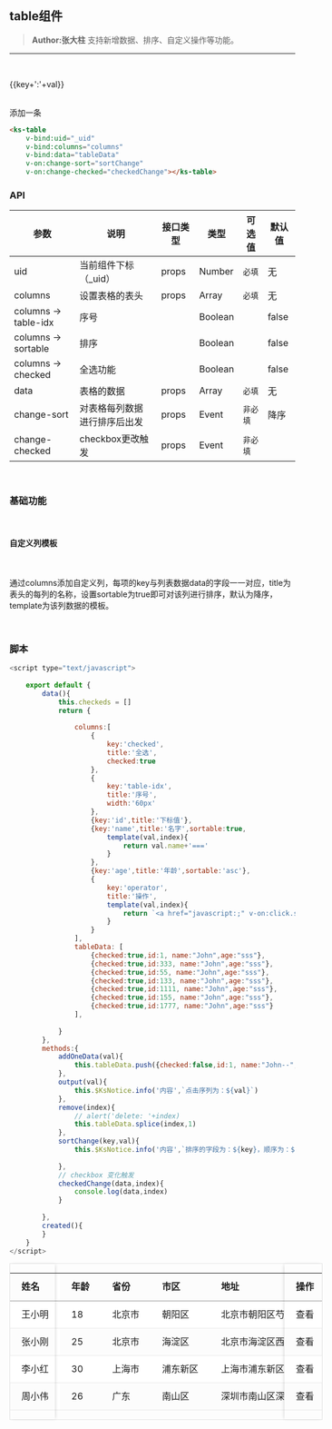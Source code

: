 ## table组件
> **Author:张大柱**
> 支持新增数据、排序、自定义操作等功能。

------

<br/>

<p v-for="item in tableData">
    <span style="display:inline-block;width:160px;"  v-for="(key,val) in item">{{key+':'+val}}</span>
</p>
<br/>

<ks-tabs v-on:change="changeTab">
    <ks-tab title="aaa">
        <ks-table
            v-bind:uid="_uid"
            v-bind:columns="columns"
            v-bind:data="tableData"
            v-on:change-sort="sortChange"
            v-on:change-checked="checkedChange"></ks-table>
            <ks-button v-on:click="addOneData">添加一条</ks-button>    
    </ks-tab>
    <ks-tab title="bbb"></ks-tab>
</ks-tabs>





```html
<ks-table
    v-bind:uid="_uid"
    v-bind:columns="columns"
    v-bind:data="tableData"
    v-on:change-sort="sortChange"
    v-on:change-checked="checkedChange"></ks-table>
```
### API

| 参数 | 说明 | 接口类型 | 类型 | 可选值 | 默认值 |
|------|-------|----------|---------|-------|--------|
| uid | 当前组件下标（_uid） | props | Number | `必填` | 无 |
| columns | 设置表格的表头 | props | Array | `必填` | 无 |
| columns -> table-idx | 序号 |  | Boolean |  | false |
| columns -> sortable | 排序 |  | Boolean |  | false |
| columns -> checked | 全选功能 |  | Boolean |  | false |
| data | 表格的数据 | props | Array | `必填` | 无 |
| change-sort | 对表格每列数据进行排序后出发 | props  | Event | `非必填` | 降序 |
| change-checked | checkbox更改触发 | props  | Event | `非必填` |  |

<br/>

### 基础功能

<br/>

#### 自定义列模板

<br/>

通过columns添加自定义列，每项的key与列表数据data的字段一一对应，title为表头的每列的名称，设置sortable为true即可对该列进行排序，默认为降序，template为该列数据的模板。


<br/>


### 脚本

```javascript
<script type="text/javascript">
    
    export default {
        data(){
            this.checkeds = []
            return {
                
                columns:[
                    {
                        key:'checked',
                        title:'全选',
                        checked:true
                    },
                    {
                        key:'table-idx',
                        title:'序号',
                        width:'60px'
                    },
                    {key:'id',title:'下标值'},
                    {key:'name',title:'名字',sortable:true,
                        template(val,index){
                            return val.name+'==='
                        }
                    },
                    {key:'age',title:'年龄',sortable:'asc'},
                    {
                        key:'operator',
                        title:'操作',
                        template(val,index){
                            return `<a href="javascript:;" v-on:click.stop="output('${index}')" >操作</a><span>|</span><a href="javascript:;" v-on:click.stop="remove('${index}')" >删除</a>`
                        }
                    }
                ],
                tableData: [
                    {checked:true,id:1, name:"John",age:"sss"},
                    {checked:true,id:333, name:"John",age:"sss"},
                    {checked:true,id:55, name:"John",age:"sss"},
                    {checked:true,id:133, name:"John",age:"sss"},
                    {checked:true,id:1111, name:"John",age:"sss"},
                    {checked:true,id:155, name:"John",age:"sss"},
                    {checked:true,id:1777, name:"John",age:"sss"}
                ],
                
            }
        },
        methods:{
            addOneData(val){
                this.tableData.push({checked:false,id:1, name:"John--",age:"sss",work:'IT',work2:'IT2',operator:''})   
            },
            output(val){
                this.$KsNotice.info('内容',`点击序列为：${val}`)
            },
            remove(index){
                // alert('delete: '+index)
                this.tableData.splice(index,1)
            },
            sortChange(key,val){
                this.$KsNotice.info('内容',`排序的字段为：${key}，顺序为：${val}`)
                
            },
            // checkbox 变化触发
            checkedChange(data,index){
                console.log(data,index)
            }
            
        },
        created(){
        }
    }
</script>
```





<div class="table-wrapper">
    <div class="table-box table-striped">
        <div class="table-body">
            <table>
                <tr>
                    <th class="table-hidden">姓名</th>
                    <th>年龄</th>
                    <th>省份</th>
                    <th>市区</th>
                    <th>地址</th>
                    <th>邮编</th>
                    <th class="table-hidden">操作</th>
                </tr>
                <tr>
                    <td class="table-hidden">王小明</td>
                    <td>18</td>
                    <td>北京市</td>
                    <td>朝阳区</td>
                    <td>北京市朝阳区芍药居</td>
                    <td>100000</td>
                    <td class="table-hidden">查看</td>
                </tr>
                <tr>
                    <td class="table-hidden">张小刚</td>
                    <td>25</td>
                    <td>北京市</td>
                    <td>海淀区</td>
                    <td>北京市海淀区西二旗</td>
                    <td>100000</td>
                    <td class="table-hidden">查看</td>
                </tr>
                <tr>
                    <td class="table-hidden">李小红</td>
                    <td>30</td>
                    <td>上海市</td>
                    <td>浦东新区</td>
                    <td>上海市浦东新区世纪大道</td>
                    <td>100000</td>
                    <td class="table-hidden">查看</td>
                </tr>
                <tr>
                    <td class="table-hidden">周小伟</td>
                    <td>26</td>
                    <td>广东</td>
                    <td>南山区</td>
                    <td>深圳市南山区深南大道</td>
                    <td>100000</td>
                    <td class="table-hidden">查看</td>
                </tr>
            </table>
        </div>
        <div class="table-fixed-left" style="width: 79px;">
            <table>
                <tr>
                    <th>姓名</th>
                    <th class="table-hidden">年龄</th>
                    <th class="table-hidden">省份</th>
                    <th class="table-hidden">市区</th>
                    <th class="table-hidden">地址</th>
                    <th class="table-hidden">邮编</th>
                    <th class="table-hidden">操作</th>
                </tr>
                <tr>
                    <td>王小明</td>
                    <td class="table-hidden">18</td>
                    <td class="table-hidden">北京市</td>
                    <td class="table-hidden">朝阳区</td>
                    <td class="table-hidden">北京市朝阳区芍药居</td>
                    <td class="table-hidden">100000</td>
                    <td class="table-hidden">查看</td>
                </tr>
                <tr>
                    <td>张小刚</td>
                    <td class="table-hidden">25</td>
                    <td class="table-hidden">北京市</td>
                    <td class="table-hidden">海淀区</td>
                    <td class="table-hidden">北京市海淀区西二旗</td>
                    <td class="table-hidden">100000</td>
                    <td class="table-hidden">查看</td>
                </tr>
                <tr>
                    <td>李小红</td>
                    <td class="table-hidden">30</td>
                    <td class="table-hidden">上海市</td>
                    <td class="table-hidden">浦东新区</td>
                    <td class="table-hidden">上海市浦东新区世纪大道</td>
                    <td class="table-hidden">100000</td>
                    <td class="table-hidden">查看</td>
                </tr>
                <tr>
                    <td>周小伟</td>
                    <td class="table-hidden">26</td>
                    <td class="table-hidden">广东</td>
                    <td class="table-hidden">南山区</td>
                    <td class="table-hidden">深圳市南山区深南大道</td>
                    <td class="table-hidden">100000</td>
                    <td class="table-hidden">查看</td>
                </tr>
            </table>
        </div>
        <div class="table-fixed-right" style="width: 66px;">
            <table>
                <tr>
                    <th>操作</th>
                    <th class="table-hidden">姓名</th>
                    <th class="table-hidden">年龄</th>
                    <th class="table-hidden">省份</th>
                    <th class="table-hidden">市区</th>
                    <th class="table-hidden">地址</th>
                    <th class="table-hidden">邮编</th>
                </tr>
                <tr>
                    <td>查看</td>
                    <td class="table-hidden">王小明</td>
                    <td class="table-hidden">18</td>
                    <td class="table-hidden">北京市</td>
                    <td class="table-hidden">朝阳区</td>
                    <td class="table-hidden">北京市朝阳区芍药居</td>
                    <td class="table-hidden">100000</td>
                </tr>
                <tr>
                    <td>查看</td>
                    <td class="table-hidden">张小刚</td>
                    <td class="table-hidden">25</td>
                    <td class="table-hidden">北京市</td>
                    <td class="table-hidden">海淀区</td>
                    <td class="table-hidden">北京市海淀区西二旗</td>
                    <td class="table-hidden">100000</td>
                </tr>
                <tr>
                    <td>查看</td>
                    <td class="table-hidden">李小红</td>
                    <td class="table-hidden">30</td>
                    <td class="table-hidden">上海市</td>
                    <td class="table-hidden">浦东新区</td>
                    <td class="table-hidden">上海市浦东新区世纪大道</td>
                    <td class="table-hidden">100000</td>
                </tr>
                <tr>
                    <td>查看</td>
                    <td class="table-hidden">周小伟</td>
                    <td class="table-hidden">26</td>
                    <td class="table-hidden">广东</td>
                    <td class="table-hidden">南山区</td>
                    <td class="table-hidden">深圳市南山区深南大道</td>
                    <td class="table-hidden">100000</td>
                </tr>
            </table>
        </div>
    </div>
</div>

<style lang="sass">
    .table-wrapper{
        width: 550px;
        border: 1px solid #e5e5e5;
        position: relative;

        .table-hidden{
            visibility: hidden;
        }
        .table-fixed-left{
            box-shadow: 2px 0 6px -2px rgba(0,0,0,.2);
            position: absolute;
            left: 0;
            top: 0;
            overflow: hidden;
        }
        .table-fixed-right{
            box-shadow: -2px 0 6px -2px rgba(0,0,0,.2);
            position: absolute;
            top: 0;
            left: auto;
            right: 0;
            overflow: hidden;
        }
    }

    /* table基础样式 */
    .table-striped {
        overflow-y: hidden;
        /*margin: 0 -20px;*/
        /*margin-bottom: 20px;*/
        table { 
            width: 100%;
            white-space: nowrap;
            background: #fff;
            th{
               padding: 10px 20px;
                border: 0;
                line-height: 1.7em;
                border-bottom: 1px solid #999;
                /*border-top:1px solid #e9e9e9;*/
                font-weight: bold;
                text-align: left;
            }
            td{ 
                padding: 10px 20px;
                border: 0;
                line-height: 1.7em;
                border-bottom: 1px solid #e9e9e9;
                vertical-align:top;
                a{
                    color: #2196F3;
                    cursor: pointer;
                }
                i{ 
                    padding-right: 10px; 
                }
            }
        }
        & tbody tr:nth-of-type(odd) { 
            background-color: #fcfcfc; 
        }
    } 
</style>



















<!-- ####  基础样式 -->



<br>

<!-- 
rowspan="2"  意思是向下合并两个单元格
colspan="2"  意思是向右合并两个单元格
<div class="multiple-table">
    <table>  
        <thead>    
            <tr>      
                <th rowspan="2">表头一</th>      
                <th rowspan="2">表头二</th>      
                <th colspan="2"><div>表头三</div></th>      
                <th colspan="3"><div>表头四</div></th>
                <th rowspan="2">表头五</th>     
            </tr>    
            <tr>      
                <th>当月</th>      
                <th>上月</th>      
                <th>当月</th>      
                <th>上月</th>      
                <th>其他</th>      
            </tr>  
        </thead>  
        <tbody>    
            <tr>      
                <td v-for="1 in 8">第1行,第{{$index+1}}列</td> 
            </tr>    
            <tr> 
                <td v-for="1 in 8">第2行,第{{$index+1}}列</td> 
            </tr>    
            <tr>      
                <td v-for="1 in 8">第3行,第{{$index+1}}列</td>   
            </tr> 
        </tbody>
    </table>
</div> -->



<script type="text/javascript">
    
    export default {
        kscomponents:['KsTable_v0','KsButton_v0','KsTabs_v0','KsNotice_v1'],
        data(){
            this.checkeds = []
            return {
                
                columns:[
                    {
                        key:'checked',
                        title:'全选',
                        checked:true
                    },
                    {
                        key:'table-idx',
                        title:'序号',
                        width:'60px'
                    },
                    {key:'id',title:'下标值'},
                    {key:'name',title:'名字',sortable:true,
                        template(val,index){
                            return val.name+'==='
                        }
                    },
                    {key:'age',title:'年龄',sortable:'asc'},
                    {
                        key:'operator',
                        title:'操作',
                        template(val,index){
                            return `<a href="javascript:;" v-on:click.stop="output('${index}')" >操作</a><span>|</span><a href="javascript:;" v-on:click.stop="remove('${index}')" >删除</a>`
                        }
                    }
                ],
                tableData: [
                    {checked:true,id:1, name:"John",name1:"John",age:"sss"},
                    {checked:true,id:333, name:"John",age:"sss"},
                    {checked:true,id:55, name:"John",age:"sss"},
                    {checked:true,id:133, name:"John",age:"sss"},
                    {checked:true,id:1111, name:"John",age:"sss"},
                    {checked:true,id:155, name:"John",age:"sss"},
                    {checked:true,id:1777, name:"John",age:"sss"}
                ],
                
            }
        },
        methods:{
            addOneData(val){
                this.tableData.push({checked:false,id:1, name:"John--",age:"sss",work:'IT',work2:'IT2',operator:''})   
            },
            output(val){
                this.$KsNotice.info('内容',`点击序列为：${val}`)
            },
            remove(index){
                // alert('delete: '+index)
                this.tableData.splice(index,1)
            },
            sortChange(key,val){
                this.$KsNotice.info('内容',`排序的字段为：${key}，顺序为：${val}`)
                
            },
            // checkbox 变化触发
            checkedChange(data,index){
                console.log(data,index)
            },
            changeTab(index){
                console.log(index)
            }
            
        },
        created(){
        }
    }
</script>




